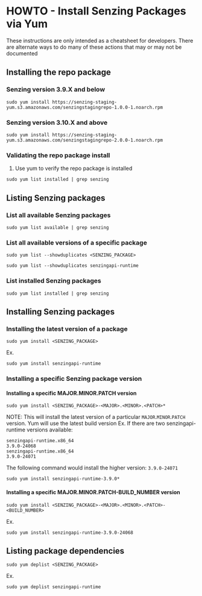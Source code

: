 # HOWTO - Install Senzing Packages via Yum

These instructions are only intended as a cheatsheet for developers.
There are alternate ways to do many of these actions that may or may not be documented 

## Installing the repo package

### Senzing version 3.9.X and below

```console
sudo yum install https://senzing-staging-yum.s3.amazonaws.com/senzingstagingrepo-1.0.0-1.noarch.rpm
```

### Senzing version 3.10.X and above

```console
sudo yum install https://senzing-staging-yum.s3.amazonaws.com/senzingstagingrepo-2.0.0-1.noarch.rpm
```

### Validating the repo package install

1. Use yum to verify the repo package is installed
```console
sudo yum list installed | grep senzing
```

## Listing Senzing packages

### List all available Senzing packages

```console
sudo yum list available | grep senzing
```

### List all available versions of a specific package

```console
sudo yum list --showduplicates <SENZING_PACKAGE>
```

```console
sudo yum list --showduplicates senzingapi-runtime
```

### List installed Senzing packages

```console
sudo yum list installed | grep senzing
```

## Installing Senzing packages

### Installing the latest version of a package

```console
sudo yum install <SENZING_PACKAGE>
```

Ex. 
```console
sudo yum install senzingapi-runtime
```

### Installing a specific Senzing package version 

#### Installing a specific MAJOR.MINOR.PATCH version

```console
sudo yum install <SENZING_PACKAGE>-<MAJOR>.<MINOR>.<PATCH>*
```

NOTE: This will install the latest version of a particular `MAJOR`.`MINOR`.`PATCH` version.
Yum will use the latest build version
Ex. 
If there are two senzingapi-runtime versions available:

```console
senzingapi-runtime.x86_64                                          3.9.0-24068
senzingapi-runtime.x86_64                                          3.9.0-24071
```

The following command would install the higher version: `3.9.0-24071`

```console
sudo yum install senzingapi-runtime-3.9.0*
```

#### Installing a specific MAJOR.MINOR.PATCH-BUILD_NUMBER version

```console
sudo yum install <SENZING_PACKAGE>-<MAJOR>.<MINOR>.<PATCH>-<BUILD_NUMBER>
```

Ex.
```console
sudo yum install senzingapi-runtime-3.9.0-24068
```

## Listing package dependencies

```console
sudo yum deplist <SENZING_PACKAGE>
```

Ex. 
```console
sudo yum deplist senzingapi-runtime
```
